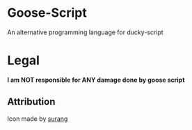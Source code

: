 # Goose-Script
An alternative programming language for ducky-script

# Legal

**I am NOT responsible for ANY damage done by goose script**

## Attribution


Icon made by <a href="https://www.flaticon.com/authors/surang" title="surang">surang</a>
